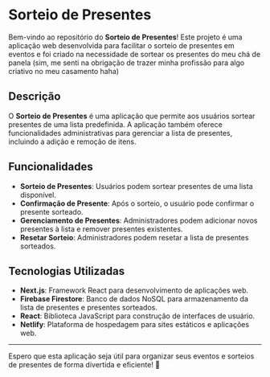 # Sorteio de Presentes

Bem-vindo ao repositório do **Sorteio de Presentes**! Este projeto é uma aplicação web desenvolvida para facilitar o sorteio de presentes em eventos e foi criado na necessidade de sortear os presentes do meu chá de panela (sim, me senti na obrigação de trazer minha profissão para algo criativo no meu casamento haha)

## Descrição

O **Sorteio de Presentes** é uma aplicação que permite aos usuários sortear presentes de uma lista predefinida. A aplicação também oferece funcionalidades administrativas para gerenciar a lista de presentes, incluindo a adição e remoção de itens.

## Funcionalidades

- **Sorteio de Presentes**: Usuários podem sortear presentes de uma lista disponível.
- **Confirmação de Presente**: Após o sorteio, o usuário pode confirmar o presente sorteado.
- **Gerenciamento de Presentes**: Administradores podem adicionar novos presentes à lista e remover presentes existentes.
- **Resetar Sorteio**: Administradores podem resetar a lista de presentes sorteados.

## Tecnologias Utilizadas

- **Next.js**: Framework React para desenvolvimento de aplicações web.
- **Firebase Firestore**: Banco de dados NoSQL para armazenamento da lista de presentes e presentes sorteados.
- **React**: Biblioteca JavaScript para construção de interfaces de usuário.
- **Netlify**: Plataforma de hospedagem para sites estáticos e aplicações web.

---

Espero que esta aplicação seja útil para organizar seus eventos e sorteios de presentes de forma divertida e eficiente! 🎁
